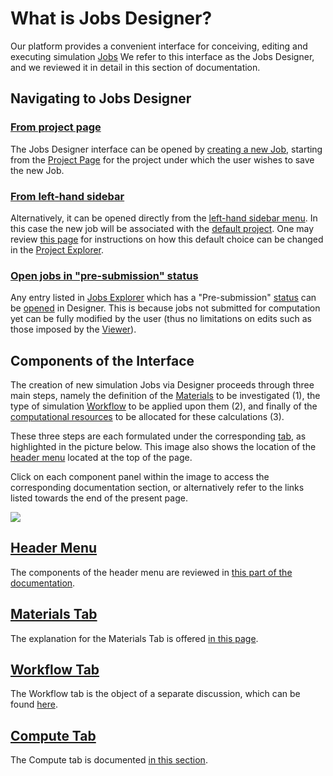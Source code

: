 # What is Jobs Designer?

Our platform provides a convenient interface for conceiving, editing and executing simulation [Jobs](../jobs/overview.md) We refer to this interface as the Jobs Designer, and we reviewed it in detail in this section of documentation.

## Navigating to Jobs Designer

### [From project page](../jobs/ui/project-page.md)

The Jobs Designer interface can be opened by [creating a new Job](../jobs/actions/create.md), starting from the [Project Page](../jobs/ui/project-page.md) for the project under which the user wishes to save the new Job. 

### [From left-hand sidebar](../ui/left-sidebar.md)

Alternatively, it can be opened directly from the [left-hand sidebar menu](../ui/left-sidebar.md). In this case the new job will be associated with the [default project](../jobs/projects.md#default-project). One may review [this page](../entities-general/actions/set-default.md) for instructions on how this default choice can be changed in the [Project Explorer](../jobs/ui/projects-explorer.md).

### [Open jobs in "pre-submission" status](../jobs/ui/explorer.md)

Any entry listed in [Jobs Explorer](../jobs/ui/explorer.md) which has a "Pre-submission" [status](../jobs/status.md) can be [opened](../entities-general/actions/open-edit.md) in Designer. This is because jobs not submitted for computation yet can be fully modified by the user (thus no limitations on edits such as those imposed by the [Viewer](../jobs/ui/viewer.md#no-adjustments-allowed)).

## Components of the Interface

The creation of new simulation Jobs via Designer proceeds through three main steps, namely the definition of the [Materials](../materials/overview.md) to be investigated (1), the type of simulation [Workflow](../workflows/overview.md) to be applied upon them (2), and finally of the [computational resources](../infrastructure/resource/overview.md) to be allocated for these calculations (3). 

These three steps are each formulated under the corresponding [tab](../ui/specific/tabs-navigator.md), as highlighted in the picture below. This image also shows the location of the [header menu](header-menu.md) located at the top of the page. 

Click on each component panel within the image to access the corresponding documentation section, or alternatively refer to the links listed towards the end of the present page.

<img src="/images/jobs-designer/jobs-designer.png" usemap="#mapname">

<map name="mapname">
    <area shape="rect" coords="0,41,753,116" href="/jobs-designer/header-menu/">
    <area shape="rect" coords="0,116,233,155" href="/jobs-designer/materials-tab/">
    <area shape="rect" coords="233,116,508,155" href="/jobs-designer/workflow-tab/">
    <area shape="rect" coords="508,116,753,155" href="/jobs-designer/compute-tab">
</map>

## [Header Menu](header-menu.md)

The components of the header menu are reviewed in [this part of the documentation](header-menu.md).

## [Materials Tab](materials-tab.md)

The explanation for the Materials Tab is offered [in this page](materials-tab.md). 

## [Workflow Tab](workflow-tab.md)

The Workflow tab is the object of a separate discussion, which can be found [here](workflow-tab.md).

## [Compute Tab](compute-tab.md)

The Compute tab is documented [in this section](compute-tab.md).
